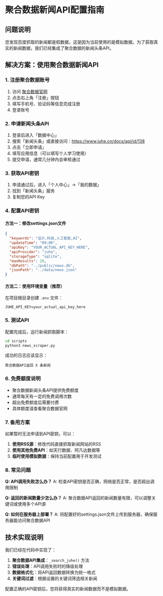 # 聚合数据新闻API配置指南

## 问题说明

您发现百度抓取的新闻都是假数据，这是因为当前使用的是模拟数据。为了获取真实的新闻数据，我们已经集成了聚合数据的新闻头条API。

## 解决方案：使用聚合数据新闻API

### 1. 注册聚合数据账号

1. 访问 [聚合数据官网](https://www.juhe.cn)
2. 点击右上角「注册」按钮
3. 填写手机号、验证码等信息完成注册
4. 登录账号

### 2. 申请新闻头条API

1. 登录后进入「数据中心」
2. 搜索「新闻头条」或直接访问：https://www.juhe.cn/docs/api/id/138
3. 点击「立即申请」
4. 填写应用信息（可以填写个人学习使用）
5. 提交申请，通常几分钟内会审核通过

### 3. 获取API密钥

1. 申请通过后，进入「个人中心」→「我的数据」
2. 找到「新闻头条」服务
3. 复制您的API Key

### 4. 配置API密钥

#### 方法一：修改settings.json文件

```json
{
  "keywords": "设计,科技,人工智能,AI",
  "updateTime": "09:00",
  "apiKey": "YOUR_ACTUAL_API_KEY_HERE",
  "apiProvider": "juhe",
  "storageType": "sqlite",
  "maxResults": 20,
  "dbPath": "../public/news.db",
  "jsonPath": "../data/news.json"
}
```

#### 方法二：使用环境变量（推荐）

在项目根目录创建 `.env` 文件：
```
JUHE_API_KEY=your_actual_api_key_here
```

### 5. 测试API

配置完成后，运行新闻抓取脚本：

```bash
cd scripts
python3 news_scraper.py
```

成功的日志应该显示：
```
聚合数据API返回 X 条新闻
```

### 6. 免费额度说明

- 聚合数据新闻头条API提供免费额度
- 通常每天有一定的免费调用次数
- 超出免费额度后需要付费
- 具体额度请查看聚合数据官网

### 7. 备用方案

如果暂时无法申请到API密钥，可以：

1. **使用RSS源**：修改代码直接抓取新闻网站的RSS
2. **使用其他免费API**：如天行数据、阿凡达数据等
3. **临时使用模拟数据**：保持当前配置用于开发测试

### 8. 常见问题

**Q: API调用失败怎么办？**
A: 检查API密钥是否正确，网络是否正常，是否超出调用限制

**Q: 返回的新闻数量少怎么办？**
A: 聚合数据API返回的新闻数量有限，可以调整关键词或使用多个API源

**Q: 如何在服务器上部署？**
A: 将配置好的settings.json文件上传到服务器，确保服务器能访问聚合数据API

## 技术实现说明

我们已经在代码中实现了：

1. **聚合数据API集成**：`_search_juhe()` 方法
2. **错误处理**：API调用失败时的降级处理
3. **数据格式化**：将API返回数据转换为统一格式
4. **关键词过滤**：根据设置的关键词筛选相关新闻

配置正确的API密钥后，您将获得真实的新闻数据而不是模拟数据。